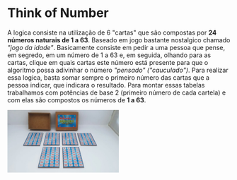 # Think of Number
<p>A logica consiste na utilização de 6 "cartas" que são compostas por <b>24 números naturais de 1 a 63</b>. Baseado em jogo bastante nostalgico chamado <i>"jogo da idade"</i>. Basicamente consiste em pedir a uma pessoa que pense, em segredo, em um número de 1 a 63 e, em seguida, olhando para as cartas, clique em quais cartas este número está presente para que o algoritmo possa adivinhar o número <i>"pensado" ("cauculado")</i>. Para realizar essa logica, basta somar sempre o primeiro número das cartas que a pessoa indicar, que indicara o resultado.  Para montar essas tabelas trabalhamos com potências de base 2 (primeiro número de cada cartela) e com elas são compostos os números de <b>1 a 63</b>. </p>

<p><img src="https://raw.githubusercontent.com/MarcosSkL/Think-of-Number/main/img/ft_Jogo_advinhe_um_numero.jpg" width="50%"></img>

